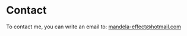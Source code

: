 # Contact

To contact me, you can write an email to:
[mandela-effect@hotmail.com](mailto:mandela-effect@hotmail.com)